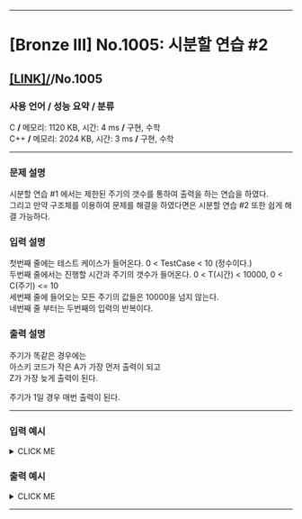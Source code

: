 <hr>

# [Bronze III] No.1005: 시분할 연습 #2

## [[LINK]/](http://ascode.org/problem.php?id=1005)/No.1005 

### 사용 언어 / 성능 요약 / 분류 

C **/** 메모리: 1120 KB, 시간: 4 ms **/** 구현, 수학 <br>
C++ **/** 메모리: 2024 KB, 시간: 3 ms **/** 구현, 수학 <br>

<hr>

### 문제 설명 

시분할 연습 #1 에서는 제한된 주기의 갯수를 통하여 출력을 하는 연습을 하였다. <br>
그리고 만약 구조체를 이용하여 문제를 해결을 하였다면은 시분할 연습 #2 또한 쉽게 해결 가능하다. <br>

### 입력 설명 

첫번째 줄에는 테스트 케이스가 들어온다. 0 < TestCase < 10 (정수이다.) <br>
두번째 줄에서는 진행할 시간과 주기의 갯수가 들어온다.   0 < T(시간) < 10000, 0 < C(주기) <= 10 <br>
세번째 줄에 들어오는 모든 주기의 값들은 10000을 넘지 않는다. <br>
네번째 줄 부터는 두번째의 입력의 반복이다. <br>

### 출력 설명 

주기가 똑같은 경우에는 <br>
아스키 코드가 작은 A가 가장 먼저 출력이 되고 <br>
Z가 가장 늦게 출력이 된다. <br>

주기가 1일 경우 매번 출력이 된다. <br>

<hr>

### 입력 예시

<details><summary>CLICK ME</summary>
<pre>
<strong>2
10 3
1 3 2
15 4
4 1 2 3</strong>
</pre>
</details>

### 출력 예시

<details><summary>CLICK ME</summary>
<pre>
<strong>AACABACAABCAACABAC
BBCBDABCBBCDBABCBDBCBABCDBBCBD</strong>
</pre>
</details>

<hr>
